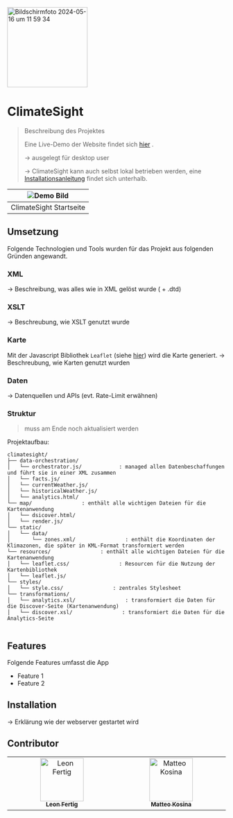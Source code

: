 

<img width="185" style="float:'left'" alt="Bildschirmfoto 2024-05-16 um 11 59 34" src="https://github.com/matteokosina/climateSight/assets/74454734/0bf52718-804c-4865-aff9-3f83d52e87e6">

# ClimateSight

> Beschreibung des Projektes
>
> Eine Live-Demo der Website findet sich [hier](https://matteokosina.github.io/climateSight/) .
>
> -> ausgelegt für desktop user
>
> -> ClimateSight kann auch selbst lokal betrieben werden, eine [Installationsanleitung](#installation) findet sich unterhalb.



|      ![Demo Bild](./demo.png)      |
| :--------------------------------: |
| ClimateSight Startseite |

## Umsetzung
Folgende Technologien und Tools wurden für das Projekt aus folgenden Gründen
angewandt.

### XML

-> Beschreibung, was alles wie in XML gelöst wurde ( + .dtd)

### XSLT

-> Beschreubung, wie XSLT genutzt wurde

### Karte

Mit der Javascript Bibliothek `Leaflet` (siehe [hier](https://leafletjs.com/))
wird die Karte generiert.
-> Beschreubung, wie Karten genutzt wurden


### Daten

-> Datenquellen und APIs (evt. Rate-Limit erwähnen)


### Struktur

> muss am Ende noch aktualisiert werden

Projektaufbau:

```
climatesight/
├── data-orchestration/
│   └── orchestrator.js/            : managed allen Datenbeschaffungen und führt sie in einer XML zusammen
│   └── facts.js/
│   └── currentWeather.js/
│   └── historicalWeather.js/
│   └── analytics.html/
└── map/                : enthält alle wichtigen Dateien für die Kartenanwendung
│   └── dsicover.html/
│   └── render.js/
└── static/   
│   └── data/
│       └── zones.xml/                : enthält die Koordinaten der Klimazonen, die später in KML-Format transformiert werden
└── resources/                : enthält alle wichtigen Dateien für die Kartenanwendung
│   └── leaflet.css/                : Resourcen für die Nutzung der Kartenbibliothek
│   └── leaflet.js/
└── styles/
│   └── style.css/                : zentrales Stylesheet
└── transformations/
│   └── analytics.xsl/                : transformiert die Daten für die Discover-Seite (Kartenanwendung)
│   └── discover.xsl/                : transformiert die Daten für die Analytics-Seite 
    
```

## Features

Folgende Features umfasst die App
+ Feature 1
+ Feature 2
## Installation

-> Erklärung wie der webserver gestartet wird

## Contributor

 <table>
  <tbody>
    <tr>
      <td align="center" valign="top" width="14.28%"><a href="https://github.com/F2011"><img src="https://avatars.githubusercontent.com/u/110890521?v=4" width="100px;" alt="Leon Fertig"/><br /><sub><b>Leon Fertig</b></sub></a><br /> </td>
      <td align="center" valign="top" width="14.28%"><a href="https://github.com/matteokosina"><img src="https://avatars.githubusercontent.com/u/74454734?v=4" width="100px;" alt="Matteo Kosina"/><br /><sub><b>Matteo Kosina</b></sub></a><br /></td>
   
  </tbody>
</table>


